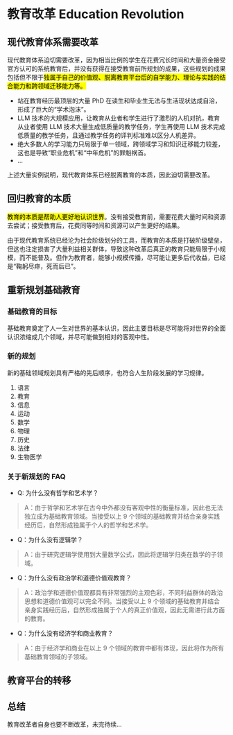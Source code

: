 # 教育改革 Education Revolution

## 现代教育体系需要改革

现代教育体系迫切需要改革，因为相当比例的学生在花费冗长时间和大量资金接受官方认可的系统教育后，并没有获得在接受教育前所规划的成果，这些规划的成果包括但不限于<mark>独属于自己的价值观、脱离教育平台后的自学能力、理论与实践的结合能力和跨领域迁移能力等<mark>。

- 站在教育经历最顶层的大量 PhD 在读生和毕业生无法与生活现状达成自洽，形成了巨大的“学术泡沫”。
- LLM 技术的大规模应用，让教育从业者和学生进行了激烈的人机对抗，教育从业者使用 LLM 技术大量生成低质量的教学任务，学生再使用 LLM 技术完成低质量的教学任务，且通过教学任务的评判标准难以区分人机差异。
- 绝大多数人的学习能力只局限于单一领域，跨领域学习和知识迁移能力较差，这也是导致“职业危机”和“中年危机”的罪魁祸首。
- ...

上述大量实例说明，现代教育体系已经脱离教育的本质，因此迫切需要改革。

## 回归教育的本质

<mark>教育的本质是帮助人更好地认识世界</mark>。没有接受教育前，需要花费大量时间和资源去尝试；接受教育后，花费同等时间和资源可以产生更好的结果。

由于现代教育系统已经沦为社会阶级划分的工具，而教育的本质是打破阶级壁垒，但这也注定损害了大量利益相关群体，导致这种改革后真正的教育只能局限于小规模，而不能普及。但作为教育者，能够小规模传播，尽可能让更多后代收益，已经是“鞠躬尽瘁，死而后已”。

## 重新规划基础教育

### 基础教育的目标

基础教育奠定了人一生对世界的基本认识，因此主要目标是尽可能将对世界的全面认识浓缩成几个领域，并尽可能做到相对的客观中性。

### 新的规划

新的基础领域规划具有严格的先后顺序，也符合人生阶段发展的学习规律。

1. 语言
2. 教育
3. 信息
4. 运动
5. 数学
6. 物理
7. 历史
8. 法律
9. 生物医学

### 关于新规划的 FAQ

- Q: 为什么没有哲学和艺术学？

> A：由于哲学和艺术学在古今中外都没有客观中性的衡量标准，因此也无法独立成为基础教育领域。当接受以上 9 个领域的基础教育并结合亲身实践经历后，自然形成独属于个人的哲学和艺术学。

- Q：为什么没有逻辑学？

> A：由于研究逻辑学使用到大量数学公式，因此将逻辑学归类在数学的子领域。

- Q：为什么没有政治学和道德价值观教育？

> A：政治学和道德价值观都具有非常强烈的主观色彩，不同利益群体的政治思想和道德价值观可以完全不同。当接受以上 9 个领域的基础教育并结合亲身实践经历后，自然形成独属于个人的真正价值观，因此无需进行此方面的教育。

- Q：为什么没有经济学和商业教育？

> A：由于经济学和商业在以上 9 个领域的教育中都有体现，因此将作为所有基础教育领域的子领域。

## 教育平台的转移



## 总结

教育改革者自身也要不断改革，未完待续...
